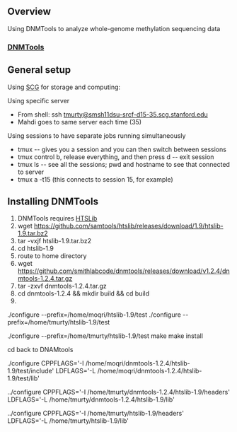 
## Overview
Using DNMTools to analyze whole-genome methylation sequencing data

### [DNMTools](https://github.com/smithlabcode/dnmtools)

## General setup
Using [SCG](https://ondemand.scg.stanford.edu/) for storage and computing:

Using specific server
- From shell: ssh tmurty@smsh11dsu-srcf-d15-35.scg.stanford.edu
- Mahdi goes to same server each time (35)

Using sessions to have separate jobs running simultaneously
- tmux -- gives you a session and you can then switch between sessions
- tmux control b, release everything, and then press d -- exit session
- tmux ls -- see all the sessions; pwd and hostname to see that connected to server
- tmux a -t15 (this connects to session 15, for example)

## Installing DNMTools
1. DNMTools requires [HTSLib](https://www.biostars.org/p/328831/)
6. wget https://github.com/samtools/htslib/releases/download/1.9/htslib-1.9.tar.bz2
7. tar -vxjf htslib-1.9.tar.bz2
8. cd htslib-1.9
2.  route to home directory
3. wget https://github.com/smithlabcode/dnmtools/releases/download/v1.2.4/dnmtools-1.2.4.tar.gz
4. tar -zxvf dnmtools-1.2.4.tar.gz
5. cd dnmtools-1.2.4 && mkdir build && cd build
6.

 ./configure --prefix=/home/moqri/htslib-1.9/test
 ./configure --prefix=/home/tmurty/htslib-1.9/test

./configure --prefix=/home/tmurty/htslib-1.9/test
make
make install 

cd back to DNAMtools

./configure CPPFLAGS='-I /home/moqri/dnmtools-1.2.4/htslib-1.9/test/include'
             LDFLAGS='-L /home/moqri/dnmtools-1.2.4/htslib-1.9/test/lib'


../configure CPPFLAGS='-I /home/tmurty/dnmtools-1.2.4/htslib-1.9/headers' \
             LDFLAGS='-L /home/tmurty/dnmtools-1.2.4/htslib-1.9/lib'

../configure CPPFLAGS='-I /home/tmurty/htslib-1.9/headers' \
             LDFLAGS='-L /home/tmurty/htslib-1.9/lib'



